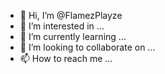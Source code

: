 - 👋 Hi, I’m @FlamezPlayze
- 👀 I’m interested in ...
- 🌱 I’m currently learning ...
- 💞️ I’m looking to collaborate on ...
- 📫 How to reach me ...

<!---
FlamezPlayze/FlamezPlayze is a ✨ special ✨ repository because its `README.md` (this file) appears on your GitHub profile.
You can click the Preview link to take a look at your changes.
--->
